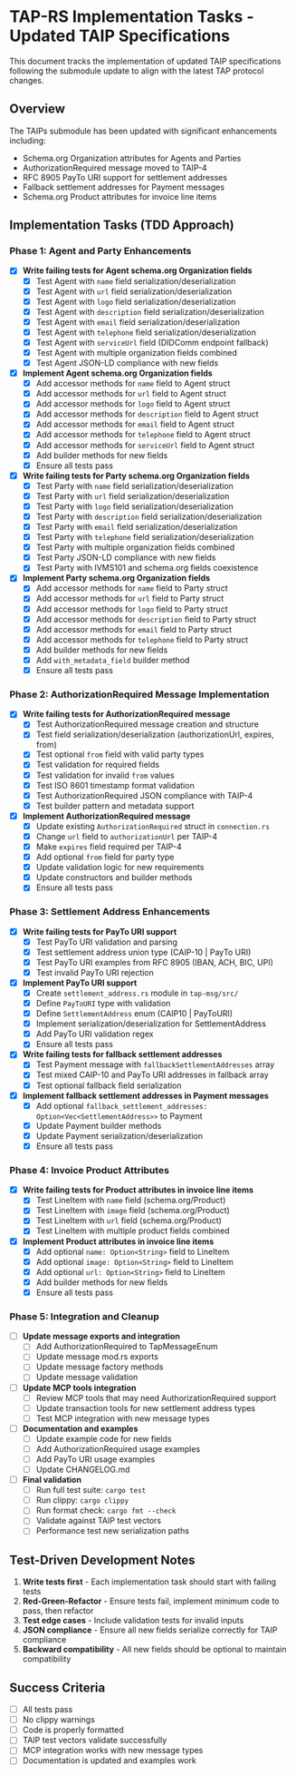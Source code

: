 # TAP-RS Implementation Tasks - Updated TAIP Specifications

This document tracks the implementation of updated TAIP specifications following the submodule update to align with the latest TAP protocol changes.

## Overview

The TAIPs submodule has been updated with significant enhancements including:
- Schema.org Organization attributes for Agents and Parties  
- AuthorizationRequired message moved to TAIP-4
- RFC 8905 PayTo URI support for settlement addresses
- Fallback settlement addresses for Payment messages
- Schema.org Product attributes for invoice line items

## Implementation Tasks (TDD Approach)

### Phase 1: Agent and Party Enhancements

- [x] **Write failing tests for Agent schema.org Organization fields**
  - [x] Test Agent with `name` field serialization/deserialization
  - [x] Test Agent with `url` field serialization/deserialization  
  - [x] Test Agent with `logo` field serialization/deserialization
  - [x] Test Agent with `description` field serialization/deserialization
  - [x] Test Agent with `email` field serialization/deserialization
  - [x] Test Agent with `telephone` field serialization/deserialization
  - [x] Test Agent with `serviceUrl` field (DIDComm endpoint fallback)
  - [x] Test Agent with multiple organization fields combined
  - [x] Test Agent JSON-LD compliance with new fields

- [x] **Implement Agent schema.org Organization fields**
  - [x] Add accessor methods for `name` field to Agent struct
  - [x] Add accessor methods for `url` field to Agent struct
  - [x] Add accessor methods for `logo` field to Agent struct
  - [x] Add accessor methods for `description` field to Agent struct
  - [x] Add accessor methods for `email` field to Agent struct
  - [x] Add accessor methods for `telephone` field to Agent struct
  - [x] Add accessor methods for `serviceUrl` field to Agent struct
  - [x] Add builder methods for new fields
  - [x] Ensure all tests pass

- [x] **Write failing tests for Party schema.org Organization fields**
  - [x] Test Party with `name` field serialization/deserialization
  - [x] Test Party with `url` field serialization/deserialization
  - [x] Test Party with `logo` field serialization/deserialization
  - [x] Test Party with `description` field serialization/deserialization
  - [x] Test Party with `email` field serialization/deserialization
  - [x] Test Party with `telephone` field serialization/deserialization
  - [x] Test Party with multiple organization fields combined
  - [x] Test Party JSON-LD compliance with new fields
  - [x] Test Party with IVMS101 and schema.org fields coexistence

- [x] **Implement Party schema.org Organization fields**
  - [x] Add accessor methods for `name` field to Party struct
  - [x] Add accessor methods for `url` field to Party struct
  - [x] Add accessor methods for `logo` field to Party struct
  - [x] Add accessor methods for `description` field to Party struct
  - [x] Add accessor methods for `email` field to Party struct
  - [x] Add accessor methods for `telephone` field to Party struct
  - [x] Add builder methods for new fields
  - [x] Add `with_metadata_field` builder method
  - [x] Ensure all tests pass

### Phase 2: AuthorizationRequired Message Implementation

- [x] **Write failing tests for AuthorizationRequired message**
  - [x] Test AuthorizationRequired message creation and structure
  - [x] Test field serialization/deserialization (authorizationUrl, expires, from)
  - [x] Test optional `from` field with valid party types
  - [x] Test validation for required fields
  - [x] Test validation for invalid `from` values
  - [x] Test ISO 8601 timestamp format validation
  - [x] Test AuthorizationRequired JSON compliance with TAIP-4
  - [x] Test builder pattern and metadata support

- [x] **Implement AuthorizationRequired message**
  - [x] Update existing `AuthorizationRequired` struct in `connection.rs`
  - [x] Change `url` field to `authorizationUrl` per TAIP-4
  - [x] Make `expires` field required per TAIP-4
  - [x] Add optional `from` field for party type
  - [x] Update validation logic for new requirements
  - [x] Update constructors and builder methods
  - [x] Ensure all tests pass

### Phase 3: Settlement Address Enhancements

- [x] **Write failing tests for PayTo URI support**
  - [x] Test PayTo URI validation and parsing
  - [x] Test settlement address union type (CAIP-10 | PayTo URI)
  - [x] Test PayTo URI examples from RFC 8905 (IBAN, ACH, BIC, UPI)
  - [x] Test invalid PayTo URI rejection

- [x] **Implement PayTo URI support**
  - [x] Create `settlement_address.rs` module in `tap-msg/src/`
  - [x] Define `PayToURI` type with validation
  - [x] Define `SettlementAddress` enum (CAIP10 | PayToURI)
  - [x] Implement serialization/deserialization for SettlementAddress
  - [x] Add PayTo URI validation regex
  - [x] Ensure all tests pass

- [x] **Write failing tests for fallback settlement addresses**
  - [x] Test Payment message with `fallbackSettlementAddresses` array
  - [x] Test mixed CAIP-10 and PayTo URI addresses in fallback array
  - [x] Test optional fallback field serialization

- [x] **Implement fallback settlement addresses in Payment messages**
  - [x] Add optional `fallback_settlement_addresses: Option<Vec<SettlementAddress>>` to Payment
  - [x] Update Payment builder methods
  - [x] Update Payment serialization/deserialization
  - [x] Ensure all tests pass

### Phase 4: Invoice Product Attributes

- [x] **Write failing tests for Product attributes in invoice line items**
  - [x] Test LineItem with `name` field (schema.org/Product)
  - [x] Test LineItem with `image` field (schema.org/Product)  
  - [x] Test LineItem with `url` field (schema.org/Product)
  - [x] Test LineItem with multiple product fields combined

- [x] **Implement Product attributes in invoice line items**
  - [x] Add optional `name: Option<String>` field to LineItem
  - [x] Add optional `image: Option<String>` field to LineItem
  - [x] Add optional `url: Option<String>` field to LineItem
  - [x] Add builder methods for new fields
  - [x] Ensure all tests pass

### Phase 5: Integration and Cleanup

- [ ] **Update message exports and integration**
  - [ ] Add AuthorizationRequired to TapMessageEnum
  - [ ] Update message mod.rs exports
  - [ ] Update message factory methods
  - [ ] Update message validation

- [ ] **Update MCP tools integration**
  - [ ] Review MCP tools that may need AuthorizationRequired support
  - [ ] Update transaction tools for new settlement address types
  - [ ] Test MCP integration with new message types

- [ ] **Documentation and examples**
  - [ ] Update example code for new fields
  - [ ] Add AuthorizationRequired usage examples
  - [ ] Add PayTo URI usage examples
  - [ ] Update CHANGELOG.md

- [ ] **Final validation**
  - [ ] Run full test suite: `cargo test`
  - [ ] Run clippy: `cargo clippy`
  - [ ] Run format check: `cargo fmt --check`
  - [ ] Validate against TAIP test vectors
  - [ ] Performance test new serialization paths

## Test-Driven Development Notes

1. **Write tests first** - Each implementation task should start with failing tests
2. **Red-Green-Refactor** - Ensure tests fail, implement minimum code to pass, then refactor
3. **Test edge cases** - Include validation tests for invalid inputs
4. **JSON compliance** - Ensure all new fields serialize correctly for TAIP compliance
5. **Backward compatibility** - All new fields should be optional to maintain compatibility

## Success Criteria

- [ ] All tests pass
- [ ] No clippy warnings
- [ ] Code is properly formatted
- [ ] TAIP test vectors validate successfully
- [ ] MCP integration works with new message types
- [ ] Documentation is updated and examples work